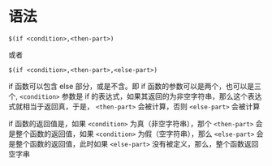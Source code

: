 # 语法
```
$(if <condition>,<then-part>)
```
或者
```
$(if <condition>,<then-part>,<else-part>)
```
if 函数可以包含 else 部分，或是不含。即 if 函数的参数可以是两个，也可以是三个, ``<condition>`` 参数是 if 的表达式，如果其返回的为非空字符串，那么这个表达式就相当于返回真，于是， ``<then-part>`` 会被计算，否则 ``<else-part>`` 会被计算

if 函数的返回值是，如果 ``<condition>`` 为真（非空字符串），那个 ``<then-part>`` 会是整个函数的返回值，如果 ``<condition>`` 为假（空字符串），那么 ``<else-part>`` 会是整个函数的返回值，此时如果 ``<else-part>`` 没有被定义，那么，整个函数返回空字串